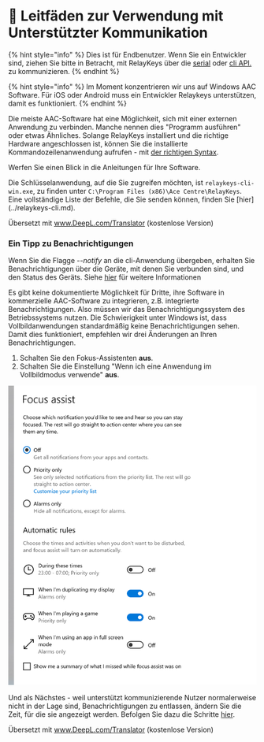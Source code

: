 # 💬 Leitfäden zur Verwendung mit Unterstützter Kommunikation

{% hint style="info" %}
Dies ist für Endbenutzer. Wenn Sie ein Entwickler sind, ziehen Sie bitte in Betracht, mit RelayKeys über die [serial](../relaykeys-serial.md) oder [cli API.](../relaykeys-cli.md) zu kommunizieren.
{% endhint %}

{% hint style="info" %}
Im Moment konzentrieren wir uns auf Windows AAC Software. Für iOS oder Android muss ein Entwickler Relaykeys unterstützen, damit es funktioniert.
{% endhint %}

Die meiste AAC-Software hat eine Möglichkeit, sich mit einer externen Anwendung zu verbinden. Manche nennen dies "Programm ausführen" oder etwas Ähnliches. Solange RelayKeys installiert und die richtige Hardware angeschlossen ist, können Sie die installierte Kommandozeilenanwendung aufrufen - mit [der richtigen Syntax](../../../technical/reference.html).

Werfen Sie einen Blick in die Anleitungen für Ihre Software.

Die Schlüsselanwendung, auf die Sie zugreifen möchten, ist `relaykeys-cli-win.exe`, zu finden unter `C:\Program Files (x86)\Ace Centre\RelayKeys`.
Eine vollständige Liste der Befehle, die Sie senden können, finden Sie [hier] (../relaykeys-cli.md).

Übersetzt mit www.DeepL.com/Translator (kostenlose Version)

### Ein Tipp zu Benachrichtigungen

Wenn Sie die Flagge _--notify_ an die cli-Anwendung übergeben, erhalten Sie Benachrichtigungen über die Geräte, mit denen Sie verbunden sind, und den Status des Geräts. Siehe [hier](../relaykeys-cli.md#optional-extra-flag-notfiy) für weitere Informationen

Es gibt keine dokumentierte Möglichkeit für Dritte, ihre Software in kommerzielle AAC-Software zu integrieren, z.B. integrierte Benachrichtigungen. Also müssen wir das Benachrichtigungssystem des Betriebssystems nutzen. Die Schwierigkeit unter Windows ist, dass Vollbildanwendungen standardmäßig keine Benachrichtigungen sehen. Damit dies funktioniert, empfehlen wir drei Änderungen an Ihren Benachrichtigungen.

1. Schalten Sie den Fokus-Assistenten **aus**.
2. Schalten Sie die Einstellung "Wenn ich eine Anwendung im Vollbildmodus verwende" **aus**.

![](../../.gitbook/assets/focus-assist.png)

Und als Nächstes - weil unterstützt kommunizierende Nutzer normalerweise nicht in der Lage sind, Benachrichtigungen zu entlassen, ändern Sie die Zeit, für die sie angezeigt werden. Befolgen Sie dazu die Schritte [hier](https://www.tenforums.com/tutorials/6175-change-how-long-show-notifications-windows-10-a.html).


Übersetzt mit www.DeepL.com/Translator (kostenlose Version)